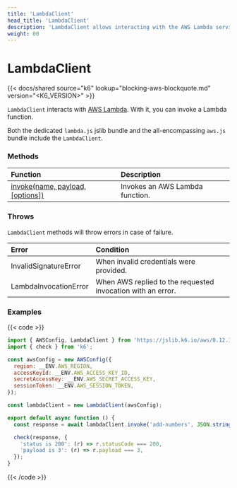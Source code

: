 ```yaml
---
title: 'LambdaClient'
head_title: 'LambdaClient'
description: 'LambdaClient allows interacting with the AWS Lambda service'
weight: 00
---
```


# LambdaClient

{{< docs/shared source="k6" lookup="blocking-aws-blockquote.md" version="<K6_VERSION>" >}}

`LambdaClient` interacts with [AWS Lambda](https://aws.amazon.com/lambda/). With it, you can invoke a Lambda function.

Both the dedicated `lambda.js` jslib bundle and the all-encompassing `aws.js` bundle include the `LambdaClient`.

### Methods

| Function                                                                                                                  | Description                     |
| :------------------------------------------------------------------------------------------------------------------------ | :------------------------------ |
| [invoke(name, payload, [options])](https://grafana.com/docs/k6/<K6_VERSION>/javascript-api/jslib/aws/lambdaclient/invoke) | Invokes an AWS Lambda function. |

### Throws

`LambdaClient` methods will throw errors in case of failure.

| Error                 | Condition                                                   |
| :-------------------- | :---------------------------------------------------------- |
| InvalidSignatureError | When invalid credentials were provided.                     |
| LambdaInvocationError | When AWS replied to the requested invocation with an error. |

### Examples

{{< code >}}

```javascript
import { AWSConfig, LambdaClient } from 'https://jslib.k6.io/aws/0.12.1/lambda.js';
import { check } from 'k6';

const awsConfig = new AWSConfig({
  region: __ENV.AWS_REGION,
  accessKeyId: __ENV.AWS_ACCESS_KEY_ID,
  secretAccessKey: __ENV.AWS_SECRET_ACCESS_KEY,
  sessionToken: __ENV.AWS_SESSION_TOKEN,
});

const lambdaClient = new LambdaClient(awsConfig);

export default async function () {
  const response = await lambdaClient.invoke('add-numbers', JSON.stringify({ x: 1, y: 2 }));

  check(response, {
    'status is 200': (r) => r.statusCode === 200,
    'payload is 3': (r) => r.payload === 3,
  });
}
```

{{< /code >}}
